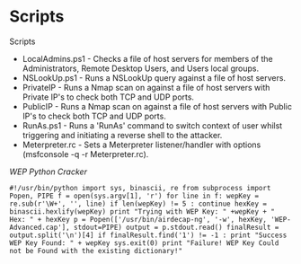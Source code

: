 # Scripts
Scripts

* LocalAdmins.ps1 - Checks a file of host servers for members of the Administrators, Remote Desktop Users, and Users local groups.
* NSLookUp.ps1 - Runs a NSLookUp query against a file of host servers.
* PrivateIP - Runs a Nmap scan on against a file of host servers with Private IP's to check both TCP and UDP ports.
* PublicIP - Runs a Nmap scan on against a file of host servers with Public IP's to check both TCP and UDP ports.
* RunAs.ps1 - Runs a 'RunAs' command to switch context of user whilst triggering and initiating a reverse shell to the attacker.
* Meterpreter.rc - Sets a Meterpreter listener/handler with options (msfconsole -q -r Meterpreter.rc).


*WEP Python Cracker*

`
#!/usr/bin/python
import sys, binascii, re
from subprocess import Popen, PIPE
f = open(sys.argv[1], 'r')
for line in f:
wepKey = re.sub(r'\W+', '', line)
if len(wepKey) != 5 :
continue
hexKey = binascii.hexlify(wepKey)
print "Trying with WEP Key: " +wepKey + " Hex: " + hexKey
p = Popen(['/usr/bin/airdecap-ng', '-w', hexKey, 'WEP-Advanced.cap'], stdout=PIPE)
output = p.stdout.read()
finalResult = output.split('\n')[4]
if finalResult.find('1') != -1 :
print "Success WEP Key Found: " + wepKey
sys.exit(0)
print "Failure! WEP Key Could not be Found with the existing dictionary!"
`


